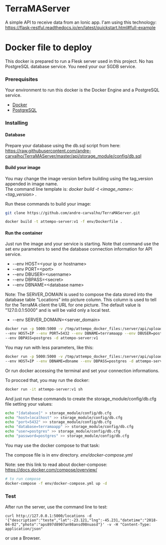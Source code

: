 # TerraMAServer
A simple API to receive data from an Ionic app.
I'am using this technology: https://flask-restful.readthedocs.io/en/latest/quickstart.html#full-example

# Docker file to deploy

This docker is prepared to run a Flesk server used in this project. No has PostgreSQL database service. You need your our SGDB service.

### Prerequisites

Your environment to run this docker is the Docker Engine and a PostgreSQL service.

- [Docker](https://docs.docker.com/install/)
- [PostgreSQL](https://www.postgresql.org/)

### Installing

#### Database

Prepare your database using the db.sql script from here: https://raw.githubusercontent.com/andre-carvalho/TerraMAServer/master/api/storage_module/config/db.sql

#### Build your image

You may change the image version before building using the tag_version appended in image name. \
The command line template is: *docker build -t <image_name>:<tag_version> .*

Run these commands to build your image:

```sh
git clone https://github.com/andre-carvalho/TerraMAServer.git

docker build -t attempo-server:v1 -f env/Dockerfile .
```

#### Run the container

Just run the image and your service is starting. Note that command use the set env parameters to send the database connection information for API service.

* --env HOST=&lt;your ip or hostname&gt;
* --env PORT=&lt;port&gt;
* --env DBUSER=&lt;username&gt;
* --env DBPASS=&lt;secret&gt;
* --env DBNAME=&lt;database name&gt;

Note: The SERVER_DOMAIN is used to compose the data stored into the database table "Locations" into picture column. This column is used to tell for the TerraMA client the URL for one picture. The default value is "127.0.0.1:5000" and is will be valid only a local test.

* --env SERVER_DOMAIN=&lt;server_domain&gt;

```sh
docker run -p 5000:5000 -v /tmp/attempo_docker_files:/server/api/uploadImages \
--env HOST=IP --env PORT=5432 --env DBNAME=terramaapp --env DBUSER=postgres \
--env DBPASS=postgres -d attempo-server:v1
```

You may run with less parameters, like this:

```sh
docker run -p 5000:5000 -v /tmp/attempo_docker_files:/server/api/uploadImages \
--env HOST=IP --env DBNAME=dbname --env DBPASS=postgres -d attempo-server:v1
```

Or run docker accessing the terminal and set your connection informations.

To procced that, you may run the docker:

```sh
docker run -it attempo-server:v1 sh
```
And just run these commands to create the storage_module/config/db.cfg file setting your values:
```sh
echo "[database]" > storage_module/config/db.cfg
echo "host=localhost" >> storage_module/config/db.cfg
echo "port=5432" >> storage_module/config/db.cfg
echo "database=terramaapp" >> storage_module/config/db.cfg
echo "user=postgres" >> storage_module/config/db.cfg
echo "password=postgres" >> storage_module/config/db.cfg
```

You may use the docker compose to that task:

The compose file is in env directory.
*env/docker-compose.yml*


Note: see this link to read about docker-compose: https://docs.docker.com/compose/overview/

```sh
# to run compose
docker-compose -f env/docker-compose.yml up -d
```

### Test

After run the server, use the command line to test:
```
curl http://127.0.0.1:5000/locations -d '{"description":"teste","lat":-23.121,"lng":-45.231,"datetime":"2018-04-02","photo":"aps897d8907an98ansd98nuasd"}' -v -H "Content-Type: application/json"
```
or use a Browser.